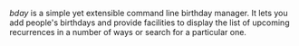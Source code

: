 *bday* is a simple yet extensible command line birthday manager. It lets you add people's birthdays and provide facilities to display the list of upcoming recurrences in a number of ways or search for a particular one.
